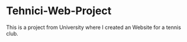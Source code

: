 # Tehnici-Web-Project
This is a project from University where I created an Website for a tennis club.
